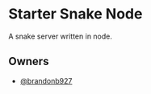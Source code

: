 Starter Snake Node
===

A snake server written in node.

## Owners

- [@brandonb927](https://github.com/orgs/battlesnakeio/people/brandonb927)
